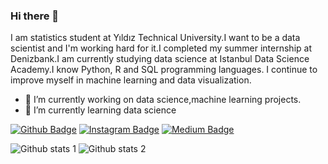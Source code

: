 ### Hi there 👋


I am statistics student at Yıldız Technical University.I want to be a data scientist and I'm working hard for it.I completed my summer internship at Denizbank.I am currently studying data science at Istanbul Data Science Academy.I know Python, R and SQL programming languages. I continue to improve myself in machine learning and data visualization.

- 🔭 I’m currently working on data science,machine learning projects.
- 🌱 I’m currently learning data science


[![Github Badge](https://img.shields.io/badge/-Github-000?style=quare&labelColor=000&logo=Github&logoColor=white&link=link)]([link](https://github.com/tugceyaziicii)) 
[![Instagram Badge](https://img.shields.io/badge/-Instagram-C13584?style=flat-quare&labelColor=C13584&logo=instagram&logoColor=white&link=link)](https://www.instagram.com/tugceyaziicii/) 
[![Medium Badge](https://img.shields.io/badge/-Medium-757575?style=flat-quare&labelColor=757575&logo=Medium&logoColor=white&link=link)](https://medium.com/@tugceyazici417) 

![Github stats 1](https://github-readme-stats.vercel.app/api?username=tugceyaziicii&show_icons=true&theme=gradient) 
![Github stats 2](https://github-readme-stats.vercel.app/api?username=tugceyaziicii&show_icons=true&theme=radical)
